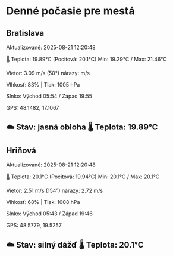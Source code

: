 ﻿# Denné počasie pre mestá

## Bratislava
Aktualizované: 2025-08-21 12:20:48

🌡️ Teplota: 19.89°C 
(Pocitová: 20.1°C)
Min: 19.29°C / Max: 21.46°C

Vietor: 3.09 m/s    (50°) 
nárazy:  m/s

Vlhkosť: 83% | Tlak: 1005 hPa

Slnko: Východ 05:54 / Západ 19:55

GPS: 48.1482, 17.1067

☁️ Stav: jasná obloha        🌡️ Teplota: 19.89°C
---

## Hriňová
Aktualizované: 2025-08-21 12:20:48

🌡️ Teplota: 20.1°C 
(Pocitová: 19.94°C)
Min: 20.1°C / Max: 20.1°C

Vietor: 2.51 m/s (154°)
nárazy: 2.72 m/s

Vlhkosť: 68% | Tlak: 1008 hPa

Slnko: Východ 05:43 / Západ 19:46

GPS: 48.5779, 19.5257

☁️ Stav: silný dážď        🌡️ Teplota: 20.1°C
---

